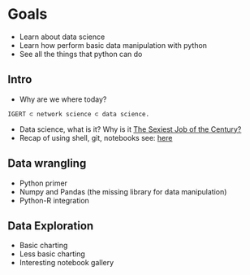 # Goals

- Learn about data science
- Learn how perform basic data manipulation with python
- See all the things that python can do

## Intro

  - Why are we where today? 
```
IGERT ⊂ network science ⊂ data science.
```
  - Data science, what is it? Why is it [The Sexiest Job of the Century?](https://hbr.org/2012/10/data-scientist-the-sexiest-job-of-the-21st-century/)
  - Recap of using shell, git, notebooks see: [here](../../master/setup.md)

## Data wrangling

  - Python primer
  - Numpy and Pandas (the missing library for data manipulation)
  - Python-R integration

## Data Exploration

  - Basic charting
  - Less basic charting
  - Interesting notebook gallery
